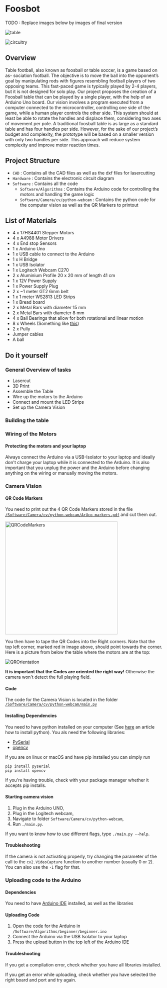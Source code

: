 # Foosbot
TODO : Replace images below by images of final version

![table](https://github.com/user-attachments/assets/b8c47ceb-1c6e-445f-9500-ef7e5aeb1a10)


![circuitry](https://github.com/user-attachments/assets/d1ccab5b-6c06-4c52-b9e3-3810068a2918)

## Overview
Table football, also known as foosball or table soccer, is a game based on as- sociation football. The objective is to move the ball into the opponent’s goal by manipulating rods with figures resembling football players of two opposing teams. This fast-paced game is typically played by 2-4 players, but it is not designed for solo play.
Our project proposes the creation of a Foosball table that can be played by a single player, with the help of an Arduino Uno board. Our vision involves a program executed from a computer connected to the microcontroller, controlling one side of the game, while a human player controls the other side. This system should at least be able to rotate the handles and displace them, considering two axes of movement per pole.
A traditional foosball table is as large as a standard table and has four handles per side. However, for the sake of our project’s budget and complexity, the prototype will be based on a smaller version with only two handles per side. This approach will reduce system complexity and improve motor reaction times.

## Project Structure
- `CAD` : Contains all the CAD files as well as the dxf files for lasercutting
- `Hardware` : Contains the electronic circuit diagram
- `Software` : Contains all the code
  - `Software/Algorithms` : Contains the Arduino code for controlling the motors and handling the game logic
  - `Software/Camera/cv/python-webcam` : Contains the python code for the computer vision as well as the QR Markers to printout
## List of Materials
- 4 x 17HS4401 Stepper Motors
- 4 x A4988 Motor Drivers
- 4 x End stop Sensors
- 1 x Arduino Uno
- 1 x USB cable to connect to the Arduino
- 1 x H Bridge
- 1 x USB Isolator
- 1 x Logitech Webcam C270
- 2 x Aluminium Profile 20 x 20 mm of length 41 cm
- 1 x 12V Power Supply
- 1 x Power Supply Plug
- 2 x ~1 meter GT2 6mm belt
- 1 x 1 meter WS2813 LED Strips
- 1 x Bread board
- 2 x Metal Bars with diameter 15 mm
- 2 x Metal Bars with diameter 8 mm
- 4 x Ball Bearings that allow for both rotational and linear motion
- 8 x Wheels (Something like [this](https://www.zyltech.com/zyltech-20-series-wheel-pulley-bearing-for-2020-aluminum-extrusion-v-slot-compatible/))
- 2 x Pully
- Jumper cables
- A ball

## Do it yourself
### General Overview of tasks
- Lasercut
- 3D Print
- Assemble the Table
- Wire up the motors to the Arduino
- Connect and mount the LED Strips
- Set up the Camera Vision

### Building the table

### Wiring of the Motors


#### Protecting the motors and your laptop
Always connect the Arduino via a USB-Isolator to your laptop and ideally don't charge your laptop while it is connected to the Arduino.
It is also important that you unplug the power and the Arduino before changing anything on the wiring or manually moving the motors.


### Camera Vision
#### QR Code Markers
You need to print out the 4 QR Code Markers stored in the file
[`/Software/Camera/cv/python-webcam/ArUco markers.pdf`](https://github.com/epfl-cs358/2024fa-foosbot/blob/main/Software/Camera/cv/python-webcam/ArUco%20markers.pdf)
and cut them out. 

<img width="359" alt="QRCodeMarkers" src="https://github.com/user-attachments/assets/70fe4499-404d-41a1-beef-c1cddc03354b" />



You then have to tape the QR Codes into the Right corners. Note that the top left corner, marked red in image above, should point towards the corner.
Here is a picture from below the table where the motors are at the top:

![QROrientation](https://github.com/user-attachments/assets/b5999db4-da25-40d2-b06f-c2f30c9e86fd)



__It is important that the Codes are oriented the right way!__
Otherwise the camera won't detect the full playing field.

#### Code
The code for the Camera Vision is located in the folder
[`/Software/Camera/cv/python-webcam/main.py`](https://github.com/epfl-cs358/2024fa-foosbot/blob/main/Software/Camera/cv/python-webcam/main.py)
#### Installing Dependencies
You need to have python installed on your computer (See [here](https://realpython.com/installing-python/) an article how to install python).
You als need the following libraries:
- [PySerial](https://pypi.org/project/pyserial/)
- [opencv](https://opencv.org/)

If you are on linux or macOS and have pip installed you can simply run 

```commandline
pip install pyserial
pip install opencv
```
If you're having trouble, check with your package manager whether it accepts pip installs.

#### Starting camera vision

1. Plug in the Arduino UNO,
2. Plug in the Logitech webcam,
3. Navigate to folder ` Software/Camera/cv/python-webcam `,
4. Run ` ./main.py `.

If you want to know how to use different flags, type `./main.py --help`.

#### Troubleshooting

If the camera is not activating properly, try changing the parameter of the
call to the ` cv2.VideoCapture ` function to another number (usually 0 or 2).
You can also use the `-i` flag for that.

### Uploading code to the Arduino
#### Dependencies
You need to have [Arduino IDE](https://www.arduino.cc/en/software) installed, as well as the libraries
#### Uploading Code
1. Open the code for the Arduino in `/Software/Algorithms/beginner/beginner.ino`
2. Connect the Arduino via the USB Isolator to your laptop
3. Press the upload button in the top left of the Arduino IDE

#### Troubleshooting
If you get a compilation error, check whether you have all libraries installed.

If you get an error while uploading, check whether you have selected the right board and port and try again.
